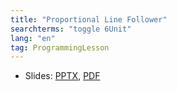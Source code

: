```yaml
---
title: "Proportional Line Follower"
searchterms: "toggle 6Unit"
lang: "en"
tag: ProgrammingLesson
---
```

 <ul>
 <li class="ng-binding">Slides:
 <a href="PyProgrammingLessons/ProportionalLineFollower.pptx">PPTX</a>,
 <a href="PyProgrammingLessons/ProportionalLineFollower.pdf">PDF</a>
 </li>
 </ul>
